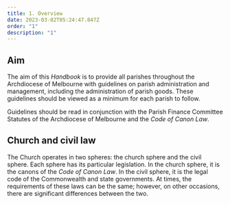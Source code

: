 ```yaml
---
title: 1. Overview
date: 2023-03-02T05:24:47.847Z
order: "1"
description: "1"
---
```

## Aim

The aim of this _Handbook_ is to provide all parishes throughout the Archdiocese of Melbourne with guidelines on parish administration and management, including the administration of parish goods. These guidelines should be viewed as a minimum for each parish to follow.

Guidelines should be read in conjunction with the Parish Finance Committee Statutes of the Archdiocese of Melbourne and the _Code of Canon Law_.

## Church and civil law

The Church operates in two spheres: the church sphere and the civil sphere. Each sphere has its particular legislation. In the church sphere, it is the canons of the _Code of Canon Law_. In the civil sphere, it is the legal code of the Commonwealth and state governments. At times, the requirements of these laws can be the same; however, on other occasions, there are significant differences between the two.

